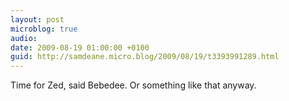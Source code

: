 ```yaml
---
layout: post
microblog: true
audio: 
date: 2009-08-19 01:00:00 +0100
guid: http://samdeane.micro.blog/2009/08/19/t3393991289.html
---
```

Time for Zed, said Bebedee. Or something like that anyway.
